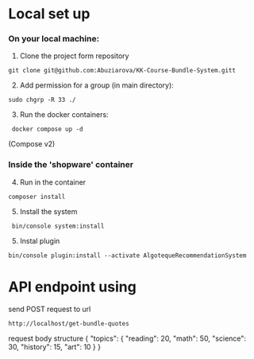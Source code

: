 # Local set up

### On your local machine:

1. Clone the project form repository
```
git clone git@github.com:Abuziarova/KK-Course-Bundle-System.gitt
```

2. Add permission for a group (in main directory):
```
sudo chgrp -R 33 ./
```

3. Run the docker containers:
``` 
 docker compose up -d
```
(Compose v2)


### Inside the 'shopware' container

4. Run in the container
```
composer install 
```

5. Install the system
```
 bin/console system:install
```

5. Instal plugin
```
bin/console plugin:install --activate AlgotequeRecommendationSystem
```



# API endpoint using

send POST request to url
```
http://localhost/get-bundle-quotes
```

request body structure
{
"topics": {
"reading": 20,
"math": 50,
"science": 30,
"history": 15,
"art": 10
}
}
